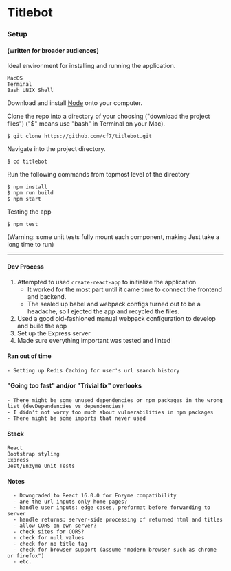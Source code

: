 # Titlebot

### Setup 
#### (written for broader audiences)
Ideal environment for installing and running the application.
```
MacOS
Terminal
Bash UNIX Shell
```
Download and install [Node](https://nodejs.org/en/) onto your computer.

Clone the repo into a directory of your choosing ("download the project files") ("$" means use "bash" in Terminal on your Mac).

```
$ git clone https://github.com/cf7/titlebot.git
```

Navigate into the project directory.

```
$ cd titlebot
```

Run the following commands from topmost level of the directory

```
$ npm install
$ npm run build
$ npm start
```

Testing the app
```
$ npm test
```
(Warning: some unit tests fully mount each component, making Jest take a long time to run)

---

#### Dev Process

1) Attempted to used `create-react-app` to initialize the application
    - It worked for the most part until it came time to connect the frontend and backend.
    - The sealed up babel and webpack configs turned out to be a headache, so I ejected the app and recycled the files.
2) Used a good old-fashioned manual webpack configuration to develop and build the app
3) Set up the Express server
4) Made sure everything important was tested and linted

#### Ran out of time
    - Setting up Redis Caching for user's url search history

#### "Going too fast" and/or "Trivial fix" overlooks
    - There might be some unused dependencies or npm packages in the wrong list (devDependencies vs dependencies)
    - I didn't not worry too much about vulnerabilities in npm packages
    - There might be some imports that never used

#### Stack
```
React
Bootstrap styling
Express
Jest/Enzyme Unit Tests
```

#### Notes
      - Downgraded to React 16.0.0 for Enzyme compatibility
      - are the url inputs only home pages?
      - handle user inputs: edge cases, preformat before forwarding to server
      - handle returns: server-side processing of returned html and titles
      - allow CORS on own server?
      - check sites for CORS?
      - check for null values
      - check for no title tag
      - check for browser support (assume "modern browser such as chrome or firefox")
      - etc.
